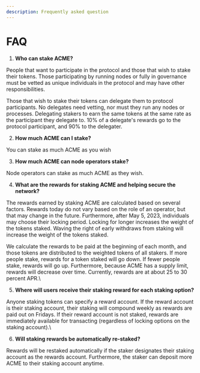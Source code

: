 ```yaml
---
description: Frequently asked question
---
```


# FAQ

1. **Who can stake ACME?**

People that want to participate in the protocol and those that wish to stake their tokens.  Those participating by running nodes or fully in governance must be vetted as unique individuals in the protocol and may have other responsibilities.

Those that wish to stake their tokens can delegate them to protocol participants. No delegates need vetting, nor must they run any nodes or processes. Delegating stakers to earn the same tokens at the same rate as the participant they delegate to. 10% of a delegate's rewards go to the protocol participant, and 90% to the delegater.

2. **How much ACME can I stake?**

You can stake as much ACME as you wish

3. **How much ACME can node operators stake?**

Node operators can stake as much ACME as they wish.

4. **What are the rewards for staking ACME and helping secure the network?**

The rewards earned by staking ACME are calculated based on several factors.  Rewards today do not vary based on the role of an operator, but that may change in the future.  Furthermore, after May 5, 2023, individuals may choose their locking period.  Locking for longer increases the weight of the tokens staked.  Waving the right of early withdraws from staking will increase the weight of the tokens staked.

We calculate the rewards to be paid at the beginning of each month, and those tokens are distributed to the weighted tokens of all stakers.  If more people stake, rewards for a token staked will go down.  If fewer people stake, rewards will go up.  Furthermore, because ACME has a supply limit, rewards will decrease over time.  Currently, rewards are at about 25 to 30 percent APR.\


5. **Where will users receive their staking reward for each staking option?**

Anyone staking tokens can specify a reward account.  If the reward account is their staking account, their staking will compound weekly as rewards are paid out on Fridays.  If their reward account is not staked, rewards are immediately available for transacting (regardless of locking options on the staking account).\


6. **Will staking rewards be automatically re-staked?**

Rewards will be restaked automatically if the staker designates their staking account as the rewards account.  Furthermore, the staker can deposit more ACME to their staking account anytime.
